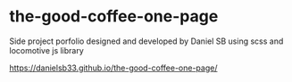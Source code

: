 # the-good-coffee-one-page
Side project porfolio designed and developed by Daniel SB using scss and locomotive js library


https://danielsb33.github.io/the-good-coffee-one-page/
